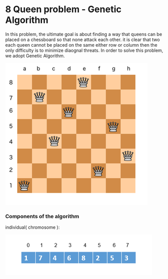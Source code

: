 # 8 Queen problem - Genetic Algorithm
In this problem, the ultimate goal is about finding a way that queens can be placed on a chessboard so that none attack each other. it is clear that two each queen cannot be placed on the same either row or column then the only difficulty is to minimize diaognal threats. In order to solve this problem, we adopt Genetic Algorithm.

![alt text](https://github.com/ParsProgrammer/8queen-EA/blob/master/Picture1.png?raw=true)

### Components of the algorithm
individual( chromosome ):

![alt text](https://github.com/ParsProgrammer/8queen-EA/blob/master/ind.png?raw=true)




